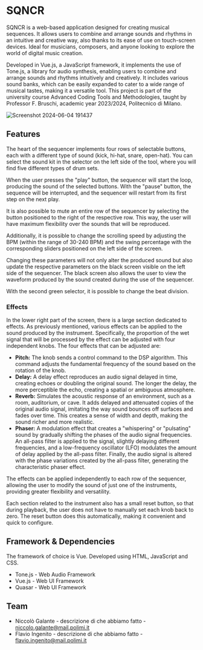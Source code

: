 # SQNCR
SQNCR is a web-based application designed for creating musical sequences. It allows users to combine and arrange sounds and rhythms in an intuitive and creative way, also thanks to its ease of use on touch-screen devices. 
Ideal for musicians, composers, and anyone looking to explore the world of digital music creation.

Developed in Vue.js, a JavaScript framework, it implements the use of Tone.js, a library for audio synthesis, enabling users to combine and arrange sounds and rhythms intuitively and creatively. It includes various sound banks, which can be easily expanded to cater to a wide range of musical tastes, making it a versatile tool.
This project is part of the university course Advanced Coding Tools and Methodologies, taught by Professor F. Bruschi, academic year 2023/2024, Politecnico di Milano.


![Screenshot 2024-06-04 191437](https://github.com/NicoGalaga/actam-2023-sequencer/assets/146447959/21f15c31-5007-47f8-8cd1-95daac2152c2)


## Features
The heart of the sequencer implements four rows of selectable buttons, each with a different type of sound (kick, hi-hat, snare, open-hat). You can select the sound kit in the selector on the left side of the tool, where you will find five different types of drum sets. 

When the user presses the "play" button, the sequencer will start the loop, producing the sound of the selected buttons. With the "pause" button, the sequence will be interrupted, and the sequencer will restart from its first step on the next play. 

It is also possible to mute an entire row of the sequencer by selecting the button positioned to the right of the respective row. This way, the user will have maximum flexibility over the sounds that will be reproduced.

Additionally, it is possible to change the scrolling speed by adjusting the BPM (within the range of 30-240 BPM) and the swing percentage with the corresponding sliders positioned on the left side of the screen. 

Changing these parameters will not only alter the produced sound but also update the respective parameters on the black screen visible on the left side of the sequencer. The black screen also allows the user to view the waveform produced by the sound created during the use of the sequencer. 

With the second green selector, it is possible to change the beat division.

### Effects
In the lower right part of the screen, there is a large section dedicated to effects. As previously mentioned, various effects can be applied to the sound produced by the instrument. Specifically, the proportion of the wet signal that will be processed by the effect can be adjusted with four independent knobs. The four effects that can be adjusted are:

* **Pitch:** The knob sends a control command to the DSP algorithm. This command adjusts the fundamental frequency of the sound based on the rotation of the knob.
* **Delay:** A delay effect reproduces an audio signal delayed in time, creating echoes or doubling the original sound. The longer the delay, the more perceptible the echo, creating a spatial or ambiguous atmosphere.
* **Reverb:** Simulates the acoustic response of an environment, such as a room, auditorium, or cave. It adds delayed and attenuated copies of the original audio signal, imitating the way sound bounces off surfaces and fades over time. This creates a sense of width and depth, making the sound richer and more realistic.
* **Phaser:** A modulation effect that creates a "whispering" or "pulsating" sound by gradually shifting the phases of the audio signal frequencies. An all-pass filter is applied to the signal, slightly delaying different frequencies, and a low-frequency oscillator (LFO) modulates the amount of delay applied by the all-pass filter. Finally, the audio signal is altered with the phase variations created by the all-pass filter, generating the characteristic phaser effect.

The effects can be applied independently to each row of the sequencer, allowing the user to modify the sound of just one of the instruments, providing greater flexibility and versatility. 

Each section related to the instrument also has a small reset button, so that during playback, the user does not have to manually set each knob back to zero. The reset button does this automatically, making it convenient and quick to configure.

## Framework & Dependencies
The framework of choice is Vue. Developed using HTML, JavaScript and CSS.

* Tone.js - Web Audio Framework
* Vue.js - Web UI Framework
* Quasar - Web UI Framework

## Team
* Niccolò Galante - descrizione di che abbiamo fatto - niccolo.galante@mail.polimi.it
* Flavio Ingenito - descrizione di che abbiamo fatto - flavio.ingenito@mail.polimi.it




